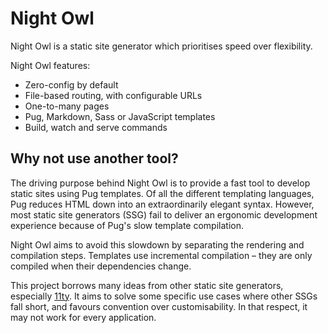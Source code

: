 # Night Owl

Night Owl is a static site generator which prioritises speed over flexibility.

Night Owl features:

- Zero-config by default
- File-based routing, with configurable URLs
- One-to-many pages
- Pug, Markdown, Sass or JavaScript templates
- Build, watch and serve commands

## Why not use another tool?

The driving purpose behind Night Owl is to provide a fast tool to develop static
sites using Pug templates. Of all the different templating languages, Pug
reduces HTML down into an extraordinarily elegant syntax. However, most static
site generators (SSG) fail to deliver an ergonomic development experience because
of Pug's slow template compilation.

Night Owl aims to avoid this slowdown by separating the rendering and
compilation steps. Templates use incremental compilation – they are only
compiled when their dependencies change.

This project borrows many ideas from other static site generators, especially
[11ty]. It aims to solve some specific use cases where other SSGs fall short,
and favours convention over customisability. In that respect, it may not work
for every application.

[11ty]: https://www.11ty.dev/
